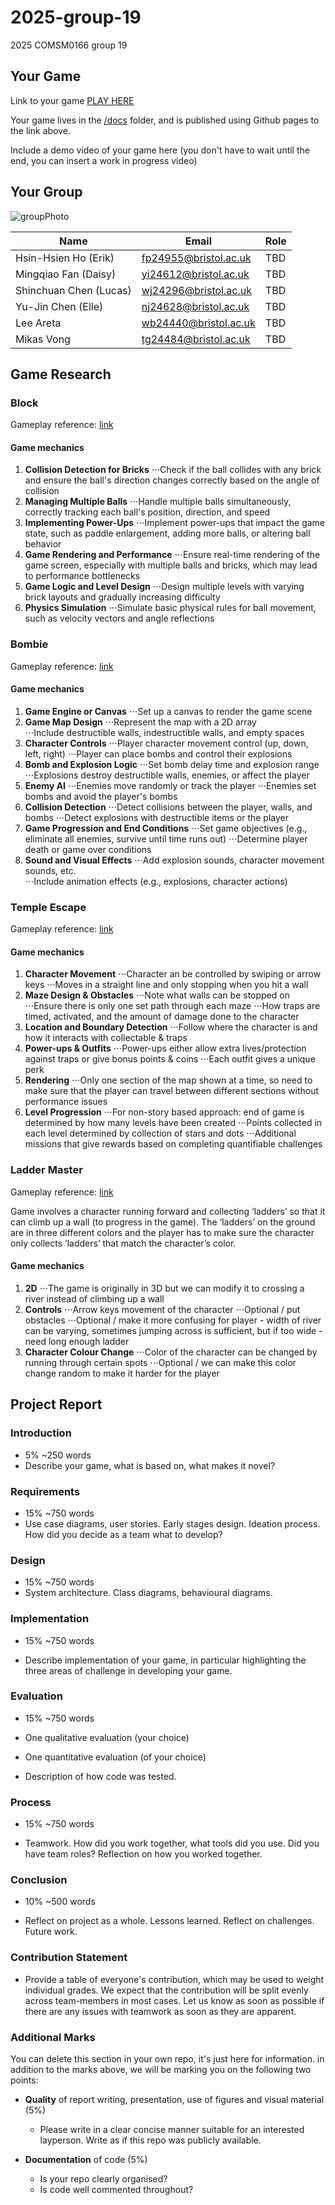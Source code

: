 # 2025-group-19
2025 COMSM0166 group 19

## Your Game

Link to your game [PLAY HERE](https://peteinfo.github.io/COMSM0166-project-template/)

Your game lives in the [/docs](/docs) folder, and is published using Github pages to the link above.

Include a demo video of your game here (you don't have to wait until the end, you can insert a work in progress video)

## Your Group

![groupPhoto](https://github.com/user-attachments/assets/ed444ef8-22ce-410e-9d05-1c2d5bb0d39b)

| Name | Email  | Role |
| -------- | -------- | -------- |
| Hsin-Hsien Ho (Erik) | fp24955@bristol.ac.uk | TBD |
| Mingqiao Fan (Daisy) | yi24612@bristol.ac.uk | TBD |
| Shinchuan Chen (Lucas) | wj24296@bristol.ac.uk | TBD |
| Yu-Jin Chen (Elle) | nj24628@bristol.ac.uk |TBD |
| Lee Areta | wb24440@bristol.ac.uk | TBD |
| Mikas Vong | tg24484@bristol.ac.uk | TBD |

## Game Research

### Block
Gameplay reference: [link](https://www.youtube.com/watch?v=aU1Hrpr2igM)

#### Game mechanics
1. **Collision Detection for Bricks**
⋅⋅⋅Check if the ball collides with any brick and ensure the ball's direction changes correctly based on the angle of collision
2. **Managing Multiple Balls**
⋅⋅⋅Handle multiple balls simultaneously, correctly tracking each ball's position, direction, and speed
3. **Implementing Power-Ups**
⋅⋅⋅Implement power-ups that impact the game state, such as paddle enlargement, adding more balls, or altering ball behavior
4. **Game Rendering and Performance**
⋅⋅⋅Ensure real-time rendering of the game screen, especially with multiple balls and bricks, which may lead to performance bottlenecks
5. **Game Logic and Level Design**
⋅⋅⋅Design multiple levels with varying brick layouts and gradually increasing difficulty
6. **Physics Simulation**
⋅⋅⋅Simulate basic physical rules for ball movement, such as velocity vectors and angle reflections


### Bombie
Gameplay reference: [link](https://www.youtube.com/watch?v=W5vcOb7laG0)

#### Game mechanics
1. **Game Engine or Canvas**
⋅⋅⋅Set up a canvas to render the game scene
2. **Game Map Design**
⋅⋅⋅Represent the map with a 2D array  
⋅⋅⋅Include destructible walls, indestructible walls, and empty spaces
3. **Character Controls**
⋅⋅⋅Player character movement control (up, down, left, right)
⋅⋅⋅Player can place bombs and control their explosions
4. **Bomb and Explosion Logic**
⋅⋅⋅Set bomb delay time and explosion range 
⋅⋅⋅Explosions destroy destructible walls, enemies, or affect the player
5. **Enemy AI**
⋅⋅⋅Enemies move randomly or track the player
⋅⋅⋅Enemies set bombs and avoid the player's bombs
6. **Collision Detection**
⋅⋅⋅Detect collisions between the player, walls, and bombs
⋅⋅⋅Detect explosions with destructible items or the player
7. **Game Progression and End Conditions**
⋅⋅⋅Set game objectives (e.g., eliminate all enemies, survive until time runs out)
⋅⋅⋅Determine player death or game over conditions
8. **Sound and Visual Effects**
⋅⋅⋅Add explosion sounds, character movement sounds, etc.  
⋅⋅⋅Include animation effects (e.g., explosions, character actions)

### Temple Escape
Gameplay reference: [link](https://www.youtube.com/watch?v=eCpVc_ELSBk&list=PLEufPunsvT1cysv42S52Y6u59wxtlPb6j&index=1)

#### Game mechanics
1. **Character Movement**
⋅⋅⋅Character an be controlled by swiping or arrow keys
⋅⋅⋅Moves in a straight line and only stopping when you hit a wall
2. **Maze Design & Obstacles**
⋅⋅⋅Note what walls can be stopped on
⋅⋅⋅Ensure there is only one set path through each maze
⋅⋅⋅How traps are timed, activated, and the amount of damage done to the character
3. **Location and Boundary Detection**
⋅⋅⋅Follow where the character is and how it interacts with collectable & traps
4. **Power-ups & Outfits**
⋅⋅⋅Power-ups either allow extra lives/protection against traps or give bonus points & coins
⋅⋅⋅Each outfit gives a unique perk
5. **Rendering**
⋅⋅⋅Only one section of the map shown at a time, so need to make sure that the player can travel between different sections without performance issues
6. **Level Progression**
⋅⋅⋅For non-story based approach: end of game is determined by how many levels have been created
⋅⋅⋅Points collected in each level determined by collection of stars and dots
⋅⋅⋅Additional missions that give rewards based on completing quantifiable challenges

### Ladder Master
Gameplay reference: [link](https://www.youtube.com/watch?v=OkTk5ky-GWc)

Game involves a character running forward and collecting ‘ladders’ so that it can climb up a wall (to progress in the game). The ‘ladders’ on the ground are in three different colors and the player has to make sure the character only collects ‘ladders’ that match the character’s color.

#### Game mechanics
1. **2D**
⋅⋅⋅The game is originally in 3D but we can modify it to crossing a river instead of climbing up a wall
2. **Controls**
⋅⋅⋅Arrow keys movement of the character
⋅⋅⋅Optional / put obstacles
⋅⋅⋅Optional / make it more confusing for player - width of river can be varying, sometimes jumping across is sufficient, but if too wide - need long enough ladder
3. **Character Colour Change**
⋅⋅⋅Color of the character can be changed by running through certain spots 
⋅⋅⋅Optional / we can make this color change random to make it harder for the player

## Project Report

### Introduction

- 5% ~250 words 
- Describe your game, what is based on, what makes it novel? 

### Requirements 

- 15% ~750 words
- Use case diagrams, user stories. Early stages design. Ideation process. How did you decide as a team what to develop? 

### Design

- 15% ~750 words 
- System architecture. Class diagrams, behavioural diagrams. 

### Implementation

- 15% ~750 words

- Describe implementation of your game, in particular highlighting the three areas of challenge in developing your game. 

### Evaluation

- 15% ~750 words

- One qualitative evaluation (your choice) 

- One quantitative evaluation (of your choice) 

- Description of how code was tested. 

### Process 

- 15% ~750 words

- Teamwork. How did you work together, what tools did you use. Did you have team roles? Reflection on how you worked together. 

### Conclusion

- 10% ~500 words

- Reflect on project as a whole. Lessons learned. Reflect on challenges. Future work. 

### Contribution Statement

- Provide a table of everyone's contribution, which may be used to weight individual grades. We expect that the contribution will be split evenly across team-members in most cases. Let us know as soon as possible if there are any issues with teamwork as soon as they are apparent. 

### Additional Marks

You can delete this section in your own repo, it's just here for information. in addition to the marks above, we will be marking you on the following two points:

- **Quality** of report writing, presentation, use of figures and visual material (5%) 
  - Please write in a clear concise manner suitable for an interested layperson. Write as if this repo was publicly available.

- **Documentation** of code (5%)

  - Is your repo clearly organised? 
  - Is code well commented throughout?
